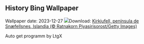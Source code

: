 ## History Bing Wallpaper
Wallpaper date: 2023-12-27
![](https://www.bing.com/th?id=OHR.KirkjufellAurora_ES-ES5949558087_UHD.jpg&w=1000)Download: [Kirkjufell, península de Snæfellsnes, Islandia (© Ratnakorn Piyasirisorost/Getty Images)](https://www.bing.com/th?id=OHR.KirkjufellAurora_ES-ES5949558087_UHD.jpg)

Auto get programm by LtgX
